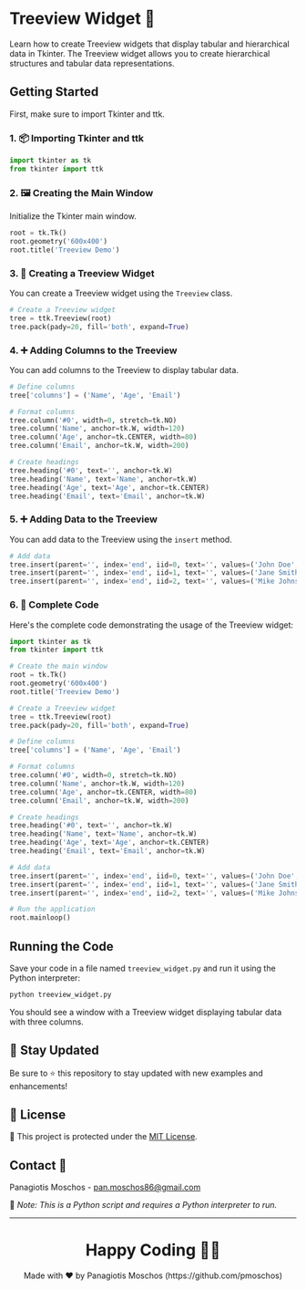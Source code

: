 # Treeview Widget 🌳

Learn how to create Treeview widgets that display tabular and hierarchical data in Tkinter. The Treeview widget allows you to create hierarchical structures and tabular data representations.

## Getting Started

First, make sure to import Tkinter and ttk.

### 1. 📦 **Importing Tkinter and ttk**

```python
import tkinter as tk
from tkinter import ttk
```

### 2. 🖼️ **Creating the Main Window**

Initialize the Tkinter main window.

```python
root = tk.Tk()
root.geometry('600x400')
root.title('Treeview Demo')
```

### 3. 🌳 **Creating a Treeview Widget**

You can create a Treeview widget using the `Treeview` class.

```python
# Create a Treeview widget
tree = ttk.Treeview(root)
tree.pack(pady=20, fill='both', expand=True)
```

### 4. ➕ **Adding Columns to the Treeview**

You can add columns to the Treeview to display tabular data.

```python
# Define columns
tree['columns'] = ('Name', 'Age', 'Email')

# Format columns
tree.column('#0', width=0, stretch=tk.NO)
tree.column('Name', anchor=tk.W, width=120)
tree.column('Age', anchor=tk.CENTER, width=80)
tree.column('Email', anchor=tk.W, width=200)

# Create headings
tree.heading('#0', text='', anchor=tk.W)
tree.heading('Name', text='Name', anchor=tk.W)
tree.heading('Age', text='Age', anchor=tk.CENTER)
tree.heading('Email', text='Email', anchor=tk.W)
```

### 5. ➕ **Adding Data to the Treeview**

You can add data to the Treeview using the `insert` method.

```python
# Add data
tree.insert(parent='', index='end', iid=0, text='', values=('John Doe', '30', 'john.doe@example.com'))
tree.insert(parent='', index='end', iid=1, text='', values=('Jane Smith', '25', 'jane.smith@example.com'))
tree.insert(parent='', index='end', iid=2, text='', values=('Mike Johnson', '40', 'mike.johnson@example.com'))
```

### 6. 📑 **Complete Code**

Here's the complete code demonstrating the usage of the Treeview widget:

```python
import tkinter as tk
from tkinter import ttk

# Create the main window
root = tk.Tk()
root.geometry('600x400')
root.title('Treeview Demo')

# Create a Treeview widget
tree = ttk.Treeview(root)
tree.pack(pady=20, fill='both', expand=True)

# Define columns
tree['columns'] = ('Name', 'Age', 'Email')

# Format columns
tree.column('#0', width=0, stretch=tk.NO)
tree.column('Name', anchor=tk.W, width=120)
tree.column('Age', anchor=tk.CENTER, width=80)
tree.column('Email', anchor=tk.W, width=200)

# Create headings
tree.heading('#0', text='', anchor=tk.W)
tree.heading('Name', text='Name', anchor=tk.W)
tree.heading('Age', text='Age', anchor=tk.CENTER)
tree.heading('Email', text='Email', anchor=tk.W)

# Add data
tree.insert(parent='', index='end', iid=0, text='', values=('John Doe', '30', 'john.doe@example.com'))
tree.insert(parent='', index='end', iid=1, text='', values=('Jane Smith', '25', 'jane.smith@example.com'))
tree.insert(parent='', index='end', iid=2, text='', values=('Mike Johnson', '40', 'mike.johnson@example.com'))

# Run the application
root.mainloop()
```

## Running the Code

Save your code in a file named `treeview_widget.py` and run it using the Python interpreter:

```sh
python treeview_widget.py
```

You should see a window with a Treeview widget displaying tabular data with three columns.

## 📢 Stay Updated

Be sure to ⭐ this repository to stay updated with new examples and enhancements!

## 📄 License

🔐 This project is protected under the [MIT License](https://mit-license.org/).

## Contact 📧

Panagiotis Moschos - pan.moschos86@gmail.com

🔗 *Note: This is a Python script and requires a Python interpreter to run.*

---

<h1 align=center>Happy Coding 👨‍💻 </h1>

<p align="center">
  Made with ❤️ by Panagiotis Moschos (https://github.com/pmoschos)
</p>
